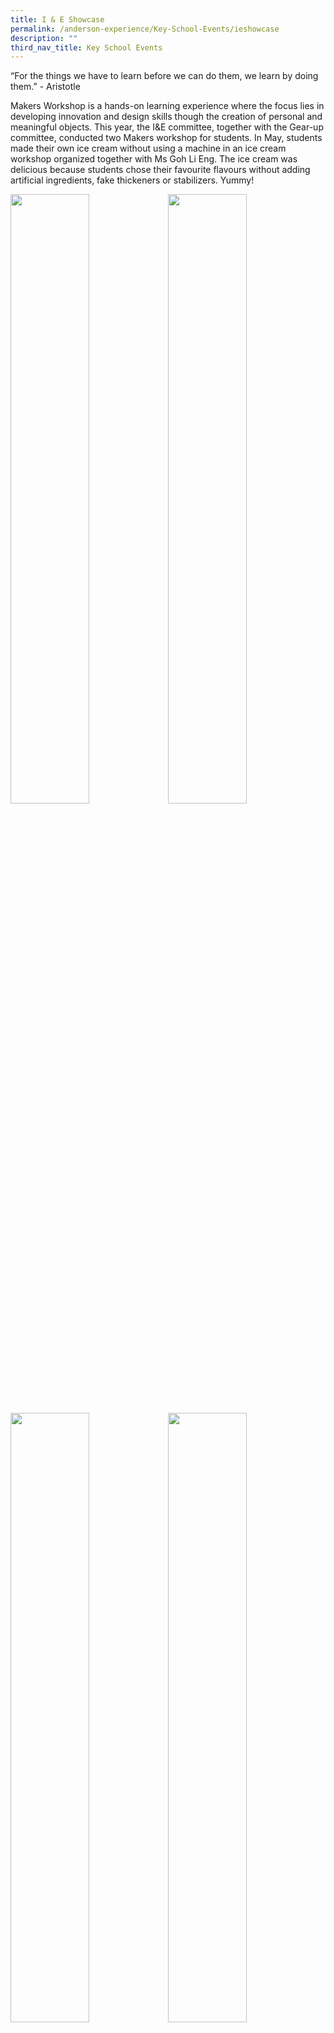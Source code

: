 ```yaml
---
title: I & E Showcase
permalink: /anderson-experience/Key-School-Events/ieshowcase
description: ""
third_nav_title: Key School Events
---
```

“For the things we have to learn before we can do them, we learn by doing them.” - Aristotle

Makers Workshop is a hands-on learning experience where the focus lies in developing innovation and design skills though the creation of personal and meaningful objects. This year, the I&E committee, together with the Gear-up committee, conducted two Makers workshop for students. In May, students made their own ice cream without using a machine in an ice cream workshop organized together with Ms Goh Li Eng. The ice cream was delicious because students chose their favourite flavours without adding artificial ingredients, fake thickeners or stabilizers. Yummy!

<img src="/images/I_E_pic1.png" 
     style="width:50%; float:left;">
<img src="/images/I_E_pic2.png" 
     style="width:50%">
<img src="/images/I_E_pic3.png" 
     style="width:50%; float:left;">
<img src="/images/I_E_pic4.png" 
     style="width:50%">

In September, students designed and assembled solar-powered Lego car in this Makers Workshop. They competed among groups to see whose car was the fastest.

<img src="/images/I_E_pic5.png" 
     style="width:50%"><img src="/images/I_E_pic6.png" 
     style="width:50%; float:left;"><img src="/images/I_E_pic7.png" 
     style="width:50%"><img src="/images/I_E_pic8.png" 
     style="width:50%; float:left;"><img src="/images/I_E_pic9.png" 
     style="width:50%">
		 
**Secondary 1 - IPW Projects**

Secondary 1 students presenting their IPW projects online via Zoom 

![](/images/Sec1_IPW_zoom1.jpeg)
![](/images/Sec1_IPW_zoom2.jpeg)
![](/images/Sec1_IPW_zoom3%20(1).jpeg)
![](/images/Sec1_IPW_zoom4.jpeg)

Secondary 1 students IPW slides:

[IPW 1](https://andersonsec.moe.edu.sg/qql/slot/u202/The%20Anderson%20Experience/I%20&%20E%20Showcase/IPW%201.pdf)

[IPW 2](https://andersonsec.moe.edu.sg/qql/slot/u202/The%20Anderson%20Experience/I%20&%20E%20Showcase/IPW%202.pdf)

[IPW 3](https://andersonsec.moe.edu.sg/qql/slot/u202/The%20Anderson%20Experience/I%20&%20E%20Showcase/IPW%203.pdf)

[IPW 4](https://andersonsec.moe.edu.sg/qql/slot/u202/The%20Anderson%20Experience/I%20&%20E%20Showcase/IPW%204.pdf)

[IPW 5](https://andersonsec.moe.edu.sg/qql/slot/u202/The%20Anderson%20Experience/I%20&%20E%20Showcase/IPW%205.pdf)

[IPW 6](https://andersonsec.moe.edu.sg/qql/slot/u202/The%20Anderson%20Experience/I%20&%20E%20Showcase/IPW%206.pdf)

[IPW 7](https://andersonsec.moe.edu.sg/qql/slot/u202/The%20Anderson%20Experience/I%20&%20E%20Showcase/IPW%207.pdf)

Maker's Workshop (July 2020)


Students created their personal coffee cup using the coiling method in this pottery workshop organized by Mr Hairol, Gear-Up programme and I&E committee

![](/images/Maker_W3.jpeg)
![](/images/Maker_W2.jpeg)
![](/images/Maker_W1.jpeg)
![](/images/Maker_W4.jpeg)

**Innovator's Project 2020**

[Adjustable Walkers - Xin Jie and Le Qi](https://andersonsec.moe.edu.sg/qql/slot/u202/The%20Anderson%20Experience/I%20&%20E%20Showcase/Adjustable%20Walkers_xin%20jie%20and%20le%20qi-2-2.pdf)

[Heat and Ultrasoni-sensing Wristband - Melissa and Ruo Yun ](https://andersonsec.moe.edu.sg/qql/slot/u202/The%20Anderson%20Experience/I%20&%20E%20Showcase/Heat%20and%20Ultrasoni-sensing%20Wristband_Marissa%20&%20RuoYun.pdf)

[Improved Walking Stick - Jerica and Cherry ](https://andersonsec.moe.edu.sg/qql/slot/u202/The%20Anderson%20Experience/I%20&%20E%20Showcase/Improved%20Walking%20Stick_Jerica%20and%20Cherry-2-2.pdf)

[Material Layering of Car Prog - Jayden and Sida](https://andersonsec.moe.edu.sg/qql/slot/u202/The%20Anderson%20Experience/I%20&%20E%20Showcase/Material%20Layering%20of%20Car-Prog-Jayden-and-Sida-2_1.pdf)

[Navigation Robot - Brandon and Kuan Ee](https://andersonsec.moe.edu.sg/qql/slot/u202/The%20Anderson%20Experience/I%20&%20E%20Showcase/Navigation%20Robot%20-%20Brandon%20&%20Kuan%20Ee.pdf)

[Smart Watch - Seah Jin Juan and Chye Pin Ke](https://andersonsec.moe.edu.sg/qql/slot/u202/The%20Anderson%20Experience/I%20&%20E%20Showcase/Smart%20Watch%20-%20Seah%20Jin%20Juan%20and%20Chye%20Pin%20Ke.pdf)
